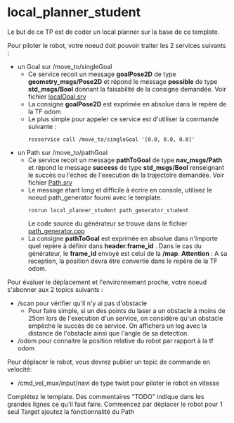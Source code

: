# local_planner_student

Le but de ce TP est de coder un local planner sur la base de ce template.

Pour piloter le robot, votre noeud doit pouvoir traiter les 2 services suivants :
+ un Goal sur /move_to/singleGoal   
  - Ce service recoit un message **goalPose2D** de type **geometry_msgs/Pose2D** et répond le message **possible** de type **std_msgs/Bool** donnant la faisabilité de la consigne demandée.  Voir fichier [localGoal.srv](/srv/localGoal.srv)
  - La consigne **goalPose2D** est exprimée en absolue dans le repère de la TF odom
  - Le plus simple pour appeler ce service est d'utiliser la commande suivante :
    ```{r, engine='bash', count_lines} 
    rosservice call /move_to/singleGoal '[0.0, 0.0, 0.0]'
    ```
+ un Path sur /move_to/pathGoal
  - Ce service recoit un message **pathToGoal** de type **nav_msgs/Path** et répond le message **success** de type **std_msgs/Bool** renseignant le succès ou l'échec de l'execution de la trajectoire demandée. Voir fichier [Path.srv](/srv/Path.srv)
  - Le message étant long et difficile à écrire en console, utilisez le noeud path_generator fourni avec le template. 
      ```{r, engine='bash', count_lines} 
      rosrun local_planner_student path_generator_student
      ```
      Le code source du générateur se trouve dans le fichier [path_generator.cpp](/src/path_generator.cpp)
  - La consigne **pathToGoal** est exprimée en absolue dans n'importe quel repère à définir dans **header.frame_id** . Dans le cas du générateur, le **frame_id** envoyé est celui de la **/map**. **Attention** : A sa reception, la position devra être convertie dans le repère de la TF odom.

Pour évaluer le déplacement et l'environnement proche, votre noeud s'abonner aux 2 topics suivants :
+ /scan pour vérifier qu'il n'y ai pas d'obstacle
  - Pour faire simple, si un des points du laser a un obstacle à moins de 25cm lors de l'execution d'un service, on considère qu'un obstacle empêche le succès de ce service. On affichera un log avec la distance de l'obstacle ainsi que l'angle de sa detection. 
+ /odom pour connaitre la position relative du robot par rapport à la tf odom


Pour déplacer le robot, vous devrez publier un topic de commande en velocité:
- /cmd_vel_mux/input/navi de type twist pour piloter le robot en vitesse

Complétez le template. Des commentaires "TODO" indique dans les grandes lignes ce qu'il faut faire.
Commencez par déplacer le robot pour 1 seul Target ajoutez la fonctionnalité du Path
